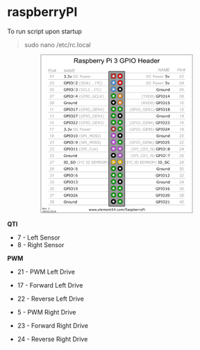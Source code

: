 # raspberryPI

To run script upon startup
> sudo nano /etc/rc.local

<p align="center">
  <img src="pi3_gpio.png" width="350" alt="pinout">
</p>

__QTI__
- 7 - Left Sensor
- 8 - Right Sensor

__PWM__
- 21 - PWM Left Drive
- 17 - Forward Left Drive
- 22 - Reverse Left Drive

- 5 - PWM Right Drive
- 23 - Forward Right Drive
- 24 - Reverse Right Drive
